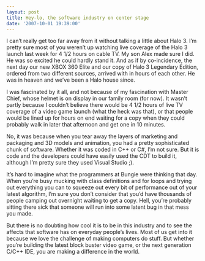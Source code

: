 ```yaml
---
layout: post
title: Hey-lo, the software industry on center stage
date: '2007-10-01 19:39:00'
---
```



I can’t really get too far away from it without talking a little about Halo 3. I’m pretty sure most of you weren’t up watching live coverage of the Halo 3 launch last week for 4 1/2 hours on cable TV. My son Alex made sure I did. He was so excited he could hardly stand it. And as if by co-incidence, the next day our new XBOX 360 Elite and our copy of Halo 3 Legendary Edition, ordered from two different sources, arrived with in hours of each other. He was in heaven and we’ve been a Halo house since.

I was fascinated by it all, and not because of my fascination with Master Chief, whose helmet is on display in our family room (for now). It wasn’t partly because I couldn’t believe there would be 4 1/2 hours of live TV coverage of a video game launch (what the heck was that), or that people would be lined up for hours on end waiting for a copy when they could probably walk in later that afternoon and get one in 10 minutes.

No, it was because when you tear away the layers of marketing and packaging and 3D models and animation, you had a pretty sophisticated chunk of software. Whether it was coded in C++ or C#, I’m not sure. But it is code and the developers could have easily used the CDT to build it, although I’m pretty sure they used Visual Studio ;).

It’s hard to imagine what the programmers at Bungie were thinking that day. When you’re busy mucking with class definitions and for loops and trying out everything you can to squeeze out every bit of performance out of your latest algorithm, I’m sure you don’t consider that you’d have thousands of people camping out overnight waiting to get a copy. Hell, you’re probably sitting there sick that someone will run into some latent bug in that mess you made.

But there is no doubting how cool it is to be in this industry and to see the affects that software has on everyday people’s lives. Most of us get into it because we love the challenge of making computers do stuff. But whether you’re building the latest block buster video game, or the next generation C/C++ IDE, you are making a difference in the world.


